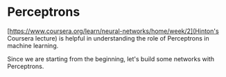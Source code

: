 
# Perceptrons

[https://www.coursera.org/learn/neural-networks/home/week/2](Hinton's
Coursera lecture) is helpful in understanding the role of
Perceptrons in machine learning.

Since we are starting from the beginning, let's build some networks
with Perceptrons.
